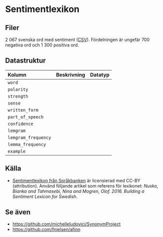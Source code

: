 # Sentimentlexikon

## Filer

2 067 svenska ord med sentiment ([CSV](sentimentlex.csv)). Fördelningen är ungefär 700 negativa ord och 1 300 positiva ord.

## Datastruktur

Kolumn | Beskrivning | Datatyp
:------- | :----------  | :----------
`word` | |
`polarity` | |
`strength` | |
`sense` | |
`written_form` | |
`part_of_speech` | |
`confidence` | |
`lemgram` | |
`lemgram_frequency` | |
`lemma_frequency` | |
`example` | |

## Källa

- [Sentimentlexikon från Språkbanken](<https://spraakbanken.gu.se/swe/resurs/sentimentlex>) är licensierad med CC-BY (attribution). Använd följande artikel som referens för lexikonet: *Nusko, Bianka and Tahmasebi, Nina and Mogren, Olof. 2016. Building a Sentiment Lexicon for Swedish*.

## Se även

- https://github.com/michelleludovici/SynonymProject
- https://github.com/fnielsen/afinn